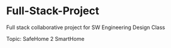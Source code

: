# Full-Stack-Project
Full stack collaborative project for SW Engineering Design Class

Topic: SafeHome 2 SmartHome

